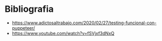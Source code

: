 # Bibliografia

- https://www.adictosaltrabajo.com/2020/02/27/testing-funcional-con-puppeteer/
- https://www.youtube.com/watch?v=fSVjxf3dNxQ
